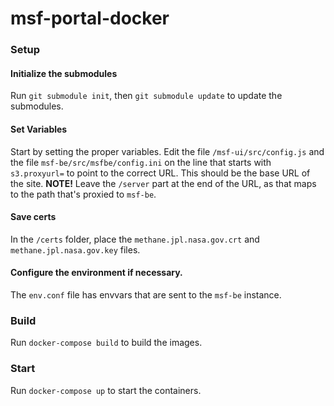 # msf-portal-docker

### Setup

#### Initialize the submodules
Run `git submodule init`, then `git submodule update` to update the submodules.

#### Set Variables
Start by setting the proper variables. Edit the file `/msf-ui/src/config.js` and the file `msf-be/src/msfbe/config.ini` on the line that starts with `s3.proxyurl=` to point to the correct URL. This should be the base URL of the site. **NOTE!** Leave the `/server` part at the end of the URL, as that maps to the path that's proxied to `msf-be`.

#### Save certs
In the `/certs` folder, place the `methane.jpl.nasa.gov.crt` and `methane.jpl.nasa.gov.key` files.

#### Configure the environment if necessary.
The `env.conf` file has envvars that are sent to the `msf-be` instance.

### Build
Run `docker-compose build` to build the images.

### Start 
Run `docker-compose up` to start the containers.
